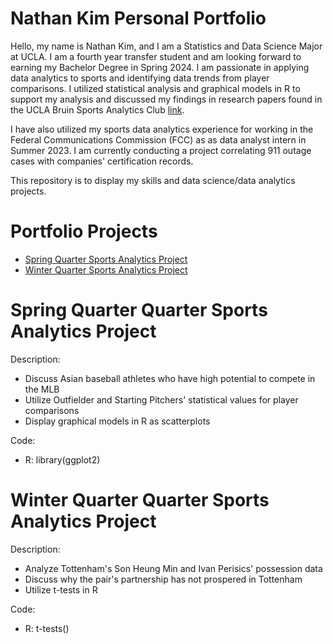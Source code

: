 # **Nathan Kim Personal Portfolio**

Hello, my name is Nathan Kim, and I am a Statistics and Data Science Major at UCLA. I am a fourth year transfer student and am looking forward to earning my Bachelor Degree in Spring 2024. I am passionate in applying data analytics to sports and identifying data trends from player comparisons. I utilized statistical analysis and graphical models in R to support my analysis and discussed my findings in research papers found in the UCLA Bruin Sports Analytics Club [link](https://www.bruinsportsanalytics.com/blog). 

I have also utilized my sports data analytics experience for working in the Federal Communications Commission (FCC) as as data analyst intern in Summer 2023. I am currently conducting a project correlating 911 outage cases with companies' certification records. 

This repository is to display my skills and data science/data analytics projects.

# Portfolio Projects

- [Spring Quarter Sports Analytics Project](https://github.com/NathanKim0107/Spring-Quarter-Sports-Data-Analytics-Project)
- [Winter Quarter Sports Analytics Project](https://github.com/NathanKim0107/Winter-Quarter-Sports-Analytics-Project)

# Spring Quarter Quarter Sports Analytics Project

Description: 
- Discuss Asian baseball athletes who have high potential to compete in the MLB
- Utilize Outfielder and Starting Pitchers' statistical values for player comparisons
- Display graphical models in R as scatterplots

Code: 
- R: library(ggplot2)

# Winter Quarter Quarter Sports Analytics Project

Description:
- Analyze Tottenham's Son Heung Min and Ivan Perisics' possession data
- Discuss why the pair's partnership has not prospered in Tottenham
- Utilize t-tests in R

Code:
- R: t-tests()


  
